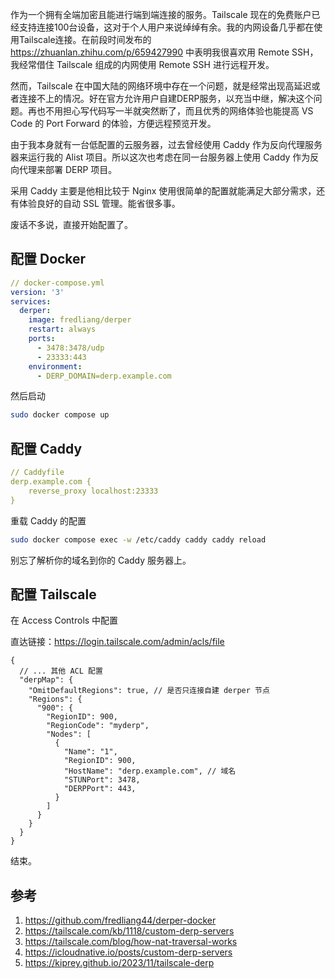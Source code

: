 作为一个拥有全端加密且能进行端到端连接的服务。Tailscale 现在的免费账户已经支持连接100台设备，这对于个人用户来说绰绰有余。我的内网设备几乎都在使用Tailscale连接。在前段时间发布的 <https://zhuanlan.zhihu.com/p/659427990> 中表明我很喜欢用 Remote SSH，我经常借住 Tailscale 组成的内网使用 Remote SSH 进行远程开发。

然而，Tailscale 在中国大陆的网络环境中存在一个问题，就是经常出现高延迟或者连接不上的情况。好在官方允许用户自建DERP服务，以充当中继，解决这个问题。再也不用担心写代码写一半就突然断了，而且优秀的网络体验也能提高 VS Code 的 Port Forward 的体验，方便远程预览开发。

由于我本身就有一台低配置的云服务器，过去曾经使用 Caddy 作为反向代理服务器来运行我的 Alist 项目。所以这次也考虑在同一台服务器上使用 Caddy 作为反向代理来部署 DERP 项目。

采用 Caddy 主要是他相比较于 Nginx 使用很简单的配置就能满足大部分需求，还有体验良好的自动 SSL 管理。能省很多事。

废话不多说，直接开始配置了。

## 配置 Docker

```yml
// docker-compose.yml
version: '3'
services:
  derper:
    image: fredliang/derper
    restart: always
    ports:
      - 3478:3478/udp
      - 23333:443
    environment:
      - DERP_DOMAIN=derp.example.com
```

然后启动

```sh
sudo docker compose up
```

## 配置 Caddy

```yml
// Caddyfile
derp.example.com {
    reverse_proxy localhost:23333
}
```

重载 Caddy 的配置

```sh
sudo docker compose exec -w /etc/caddy caddy caddy reload
```

别忘了解析你的域名到你的 Caddy 服务器上。

## 配置 Tailscale

在 Access Controls 中配置

直达链接：<https://login.tailscale.com/admin/acls/file>

```json5
{
  // ... 其他 ACL 配置
  "derpMap": {
    "OmitDefaultRegions": true, // 是否只连接自建 derper 节点
    "Regions": {
      "900": {
        "RegionID": 900,
        "RegionCode": "myderp",
        "Nodes": [
          {
            "Name": "1",
            "RegionID": 900,
            "HostName": "derp.example.com", // 域名
            "STUNPort": 3478,
            "DERPPort": 443,
          }
        ]
      }
    }
  }
}
```

结束。

## 参考

1. <https://github.com/fredliang44/derper-docker>
2. <https://tailscale.com/kb/1118/custom-derp-servers>
3. <https://tailscale.com/blog/how-nat-traversal-works>
4. <https://icloudnative.io/posts/custom-derp-servers>
5. <https://kiprey.github.io/2023/11/tailscale-derp>
